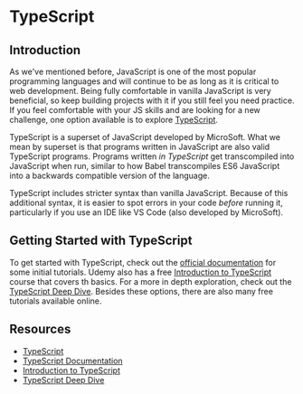 # TypeScript

## Introduction

As we've mentioned before, JavaScript is one of the most popular programming languages
and will continue to be as long as it is critical to web development. Being fully comfortable in
vanilla JavaScript is very beneficial, so keep building projects with it if you still feel you
need practice. If you feel comfortable with your JS skills and are looking for a new challenge,
one option available is to explore [TypeScript][].

TypeScript is a superset of JavaScript developed by MicroSoft. What we mean by superset is that
programs written in JavaScript are also valid TypeScript programs. Programs written _in
TypeScript_ get transcompiled into JavaScript when run, similar to how Babel transcompiles
ES6 JavaScript into a backwards compatible version of the language.

TypeScript includes stricter syntax than vanilla JavaScript. Because of this additional syntax, it is
easier to spot errors in your code _before_ running it, particularly if you use an IDE like VS
Code (also developed by MicroSoft). 

## Getting Started with TypeScript

To get started with TypeScript, check out the [official documentation][typescript doc] for some
initial tutorials. Udemy also has a free [Introduction to TypeScript][] course that covers th
basics. For a more in depth exploration, check out the [TypeScript Deep Dive][]. Besides these options,
there are also many free tutorials available online.

## Resources

- [TypeScript][]
- [TypeScript Documentation][typescript doc]
- [Introduction to TypeScript][]
- [TypeScript Deep Dive][]


[TypeScript]: https://www.typescriptlang.org/index.html
[typescript doc]: https://www.typescriptlang.org/docs/home.html
[TypeScript Deep Dive]: https://basarat.gitbook.io/typescript/
[Introduction to TypeScript]: https://www.udemy.com/course/typescript/
